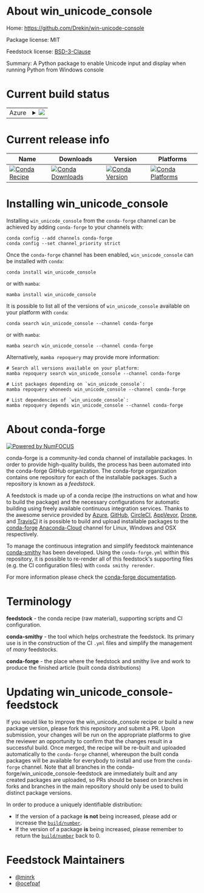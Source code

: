 About win_unicode_console
=========================

Home: https://github.com/Drekin/win-unicode-console

Package license: MIT

Feedstock license: [BSD-3-Clause](https://github.com/conda-forge/win_unicode_console-feedstock/blob/main/LICENSE.txt)

Summary: A Python package to enable Unicode input and display when running Python from Windows console

Current build status
====================


<table>
    
  <tr>
    <td>Azure</td>
    <td>
      <details>
        <summary>
          <a href="https://dev.azure.com/conda-forge/feedstock-builds/_build/latest?definitionId=2139&branchName=main">
            <img src="https://dev.azure.com/conda-forge/feedstock-builds/_apis/build/status/win_unicode_console-feedstock?branchName=main">
          </a>
        </summary>
        <table>
          <thead><tr><th>Variant</th><th>Status</th></tr></thead>
          <tbody><tr>
              <td>win_64_python3.10.____cpython</td>
              <td>
                <a href="https://dev.azure.com/conda-forge/feedstock-builds/_build/latest?definitionId=2139&branchName=main">
                  <img src="https://dev.azure.com/conda-forge/feedstock-builds/_apis/build/status/win_unicode_console-feedstock?branchName=main&jobName=win&configuration=win_64_python3.10.____cpython" alt="variant">
                </a>
              </td>
            </tr><tr>
              <td>win_64_python3.7.____cpython</td>
              <td>
                <a href="https://dev.azure.com/conda-forge/feedstock-builds/_build/latest?definitionId=2139&branchName=main">
                  <img src="https://dev.azure.com/conda-forge/feedstock-builds/_apis/build/status/win_unicode_console-feedstock?branchName=main&jobName=win&configuration=win_64_python3.7.____cpython" alt="variant">
                </a>
              </td>
            </tr><tr>
              <td>win_64_python3.8.____73_pypy</td>
              <td>
                <a href="https://dev.azure.com/conda-forge/feedstock-builds/_build/latest?definitionId=2139&branchName=main">
                  <img src="https://dev.azure.com/conda-forge/feedstock-builds/_apis/build/status/win_unicode_console-feedstock?branchName=main&jobName=win&configuration=win_64_python3.8.____73_pypy" alt="variant">
                </a>
              </td>
            </tr><tr>
              <td>win_64_python3.8.____cpython</td>
              <td>
                <a href="https://dev.azure.com/conda-forge/feedstock-builds/_build/latest?definitionId=2139&branchName=main">
                  <img src="https://dev.azure.com/conda-forge/feedstock-builds/_apis/build/status/win_unicode_console-feedstock?branchName=main&jobName=win&configuration=win_64_python3.8.____cpython" alt="variant">
                </a>
              </td>
            </tr><tr>
              <td>win_64_python3.9.____73_pypy</td>
              <td>
                <a href="https://dev.azure.com/conda-forge/feedstock-builds/_build/latest?definitionId=2139&branchName=main">
                  <img src="https://dev.azure.com/conda-forge/feedstock-builds/_apis/build/status/win_unicode_console-feedstock?branchName=main&jobName=win&configuration=win_64_python3.9.____73_pypy" alt="variant">
                </a>
              </td>
            </tr><tr>
              <td>win_64_python3.9.____cpython</td>
              <td>
                <a href="https://dev.azure.com/conda-forge/feedstock-builds/_build/latest?definitionId=2139&branchName=main">
                  <img src="https://dev.azure.com/conda-forge/feedstock-builds/_apis/build/status/win_unicode_console-feedstock?branchName=main&jobName=win&configuration=win_64_python3.9.____cpython" alt="variant">
                </a>
              </td>
            </tr>
          </tbody>
        </table>
      </details>
    </td>
  </tr>
</table>

Current release info
====================

| Name | Downloads | Version | Platforms |
| --- | --- | --- | --- |
| [![Conda Recipe](https://img.shields.io/badge/recipe-win_unicode_console-green.svg)](https://anaconda.org/conda-forge/win_unicode_console) | [![Conda Downloads](https://img.shields.io/conda/dn/conda-forge/win_unicode_console.svg)](https://anaconda.org/conda-forge/win_unicode_console) | [![Conda Version](https://img.shields.io/conda/vn/conda-forge/win_unicode_console.svg)](https://anaconda.org/conda-forge/win_unicode_console) | [![Conda Platforms](https://img.shields.io/conda/pn/conda-forge/win_unicode_console.svg)](https://anaconda.org/conda-forge/win_unicode_console) |

Installing win_unicode_console
==============================

Installing `win_unicode_console` from the `conda-forge` channel can be achieved by adding `conda-forge` to your channels with:

```
conda config --add channels conda-forge
conda config --set channel_priority strict
```

Once the `conda-forge` channel has been enabled, `win_unicode_console` can be installed with `conda`:

```
conda install win_unicode_console
```

or with `mamba`:

```
mamba install win_unicode_console
```

It is possible to list all of the versions of `win_unicode_console` available on your platform with `conda`:

```
conda search win_unicode_console --channel conda-forge
```

or with `mamba`:

```
mamba search win_unicode_console --channel conda-forge
```

Alternatively, `mamba repoquery` may provide more information:

```
# Search all versions available on your platform:
mamba repoquery search win_unicode_console --channel conda-forge

# List packages depending on `win_unicode_console`:
mamba repoquery whoneeds win_unicode_console --channel conda-forge

# List dependencies of `win_unicode_console`:
mamba repoquery depends win_unicode_console --channel conda-forge
```


About conda-forge
=================

[![Powered by
NumFOCUS](https://img.shields.io/badge/powered%20by-NumFOCUS-orange.svg?style=flat&colorA=E1523D&colorB=007D8A)](https://numfocus.org)

conda-forge is a community-led conda channel of installable packages.
In order to provide high-quality builds, the process has been automated into the
conda-forge GitHub organization. The conda-forge organization contains one repository
for each of the installable packages. Such a repository is known as a *feedstock*.

A feedstock is made up of a conda recipe (the instructions on what and how to build
the package) and the necessary configurations for automatic building using freely
available continuous integration services. Thanks to the awesome service provided by
[Azure](https://azure.microsoft.com/en-us/services/devops/), [GitHub](https://github.com/),
[CircleCI](https://circleci.com/), [AppVeyor](https://www.appveyor.com/),
[Drone](https://cloud.drone.io/welcome), and [TravisCI](https://travis-ci.com/)
it is possible to build and upload installable packages to the
[conda-forge](https://anaconda.org/conda-forge) [Anaconda-Cloud](https://anaconda.org/)
channel for Linux, Windows and OSX respectively.

To manage the continuous integration and simplify feedstock maintenance
[conda-smithy](https://github.com/conda-forge/conda-smithy) has been developed.
Using the ``conda-forge.yml`` within this repository, it is possible to re-render all of
this feedstock's supporting files (e.g. the CI configuration files) with ``conda smithy rerender``.

For more information please check the [conda-forge documentation](https://conda-forge.org/docs/).

Terminology
===========

**feedstock** - the conda recipe (raw material), supporting scripts and CI configuration.

**conda-smithy** - the tool which helps orchestrate the feedstock.
                   Its primary use is in the construction of the CI ``.yml`` files
                   and simplify the management of *many* feedstocks.

**conda-forge** - the place where the feedstock and smithy live and work to
                  produce the finished article (built conda distributions)


Updating win_unicode_console-feedstock
======================================

If you would like to improve the win_unicode_console recipe or build a new
package version, please fork this repository and submit a PR. Upon submission,
your changes will be run on the appropriate platforms to give the reviewer an
opportunity to confirm that the changes result in a successful build. Once
merged, the recipe will be re-built and uploaded automatically to the
`conda-forge` channel, whereupon the built conda packages will be available for
everybody to install and use from the `conda-forge` channel.
Note that all branches in the conda-forge/win_unicode_console-feedstock are
immediately built and any created packages are uploaded, so PRs should be based
on branches in forks and branches in the main repository should only be used to
build distinct package versions.

In order to produce a uniquely identifiable distribution:
 * If the version of a package **is not** being increased, please add or increase
   the [``build/number``](https://docs.conda.io/projects/conda-build/en/latest/resources/define-metadata.html#build-number-and-string).
 * If the version of a package **is** being increased, please remember to return
   the [``build/number``](https://docs.conda.io/projects/conda-build/en/latest/resources/define-metadata.html#build-number-and-string)
   back to 0.

Feedstock Maintainers
=====================

* [@minrk](https://github.com/minrk/)
* [@ocefpaf](https://github.com/ocefpaf/)

